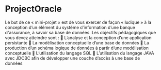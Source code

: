 # ProjectOracle #
Le but de ce « mini-projet » est de vous exercer de façon « ludique » à la conception d’un élément du système d’information d’une banque d'assurance, à savoir sa base de données. Les objectifs pédagogiques que vous devez atteindre sont :  L’analyse et la conception d’une application persistante  La modélisation conceptuelle d’une base de données  La production d’un schéma logique de données à partir d’une modélisation conceptuelle  L’utilisation du langage SQL  L’utilisation du langage JAVA avec JDCBC afin de développer une couche d’accès à une base de données
